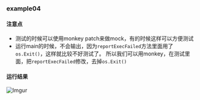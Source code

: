 ### example04

#### 注意点
 - 测试的时候可以使用monkey patch来做mock，有的时候这样可以方便测试
 - 运行main的时候，不会输出，因为`reportExecFailed`方法里面用了`os.Exit()`，这样就比较不好测试了。
 所以我们可以用monkey，在测试里面，把`reportExecFailed`修改，去掉`os.Exit()`

#### 运行结果
![Imgur](https://i.imgur.com/0wSKKGW.png)